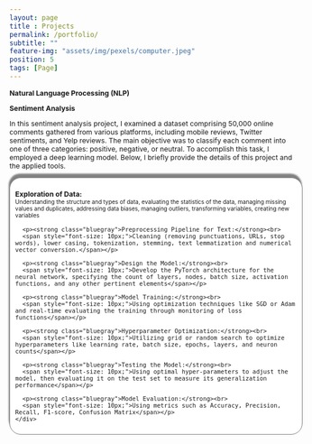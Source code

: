 ```yaml
--- 
layout: page
title : Projects 
permalink: /portfolio/
subtitle: "" 
feature-img: "assets/img/pexels/computer.jpeg"
position: 5
tags: [Page]
---
```


<html lang="en">
<head>
  <meta charset="UTF-8">
  <meta name="viewport" content="width=device-width, initial-scale=1.0">
  <title>NLP Project</title>
  <style>
    section {
      font-size: 12.3px;
    }
    .section-title {
      font-size: 12.3px;
      font-weight: bold;
      color: olivine;
    }
    .tcolorbox {
      background-color: white;
      border: 0.4px solid gray;
      border-radius: 15pt;
      padding: 7pt;
      margin-bottom: 10pt;
      width: 99%;
      box-shadow: -1pt -5pt 2pt gray;
    }
    .bluegray {
      color: bluegray;
    }
  </style>
</head>
<body>
  <section>
    <div class="section-title">Natural Language Processing (NLP)</div>
    <p><strong>Sentiment Analysis</strong></p>
    <p>In this sentiment analysis project, I examined a dataset comprising 50,000 online comments gathered from various platforms, including mobile reviews, Twitter sentiments, and Yelp reviews. The main objective was to classify each comment into one of three categories: positive, negative, or neutral. To accomplish this task, I employed a deep learning model. Below, I briefly provide the details of this project and the applied tools.</p>
    <div class="tcolorbox">
      <p><strong class="bluegray">Exploration of Data:</strong><br>
      <span style="font-size: 10px;">Understanding the structure and types of data, evaluating the statistics of the data, managing missing values and duplicates, addressing data biases, managing outliers, transforming variables, creating new variables</span></p>
      
      <p><strong class="bluegray">Preprocessing Pipeline for Text:</strong><br>
      <span style="font-size: 10px;">Cleaning (removing punctuations, URLs, stop words), lower casing, tokenization, stemming, text lemmatization and numerical vector conversion.</span></p>
      
      <p><strong class="bluegray">Design the Model:</strong><br>
      <span style="font-size: 10px;">Develop the PyTorch architecture for the neural network, specifying the count of layers, nodes, batch size, activation functions, and any other pertinent elements</span></p>
      
      <p><strong class="bluegray">Model Training:</strong><br>
      <span style="font-size: 10px;">Using optimization techniques like SGD or Adam and real-time evaluating the training through monitoring of loss functions</span></p>
      
      <p><strong class="bluegray">Hyperparameter Optimization:</strong><br>
      <span style="font-size: 10px;">Utilizing grid or random search to optimize hyperparameters like learning rate, batch size, epochs, layers, and neuron counts</span></p>
      
      <p><strong class="bluegray">Testing the Model:</strong><br>
      <span style="font-size: 10px;">Using optimal hyper-parameters to adjust the model, then evaluating it on the test set to measure its generalization performance</span></p>
      
      <p><strong class="bluegray">Model Evaluation:</strong><br>
      <span style="font-size: 10px;">Using metrics such as Accuracy, Precision, Recall, F1-score, Confusion Matrix</span></p>
    </div>
  </section>
</body>
</html>